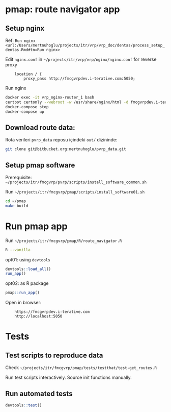 
# pmap: route navigator app

## Setup nginx

Ref: `Run nginx <url:/Users/mertnuhoglu/projects/itr/vrp/vrp_doc/dentas/process_setup_dentas.Rmd#tn=Run nginx>`

Edit `nginx.conf` in `~/projects/itr/vrp/vrp/nginx/nginx.conf` for reverse proxy

        location / {
            proxy_pass http://fmcgvrpdev.i-terative.com:5050;

Run nginx

``` bash
docker exec -it vrp_nginx-router_1 bash
certbot certonly --webroot -w /usr/share/nginx/html -d fmcgvrpdev.i-terative.com 
docker-compose stop
docker-compose up
``` 

## Download route data:

Rota verileri `pvrp_data` reposu içindeki `out/` dizininde:

``` bash
git clone git@bitbucket.org:mertnuhoglu/pvrp_data.git
``` 

## Setup pmap software

Prerequisite: `~/projects/itr/fmcgvrp/pvrp/scripts/install_software_common.sh`

Run `~/projects/itr/fmcgvrp/pmap/scripts/install_software01.sh`

``` bash
cd ~/pmap
make build
``` 

# Run pmap app

Run `~/projects/itr/fmcgvrp/pmap/R/route_navigator.R`

``` bash
R --vanilla
``` 

opt01: using `devtools`

``` r
devtools::load_all()
run_app()
``` 

opt02: as R package

``` r
pmap::run_app()
``` 

Open in browser: 

		https://fmcgvrpdev.i-terative.com
		http://localhost:5050

# Tests

## Test scripts to reproduce data

Check `~/projects/itr/fmcgvrp/pmap/tests/testthat/test-get_routes.R`

Run test scripts interactively. Source init functions manually.

## Run automated tests

``` r
devtools::test()
``` 

